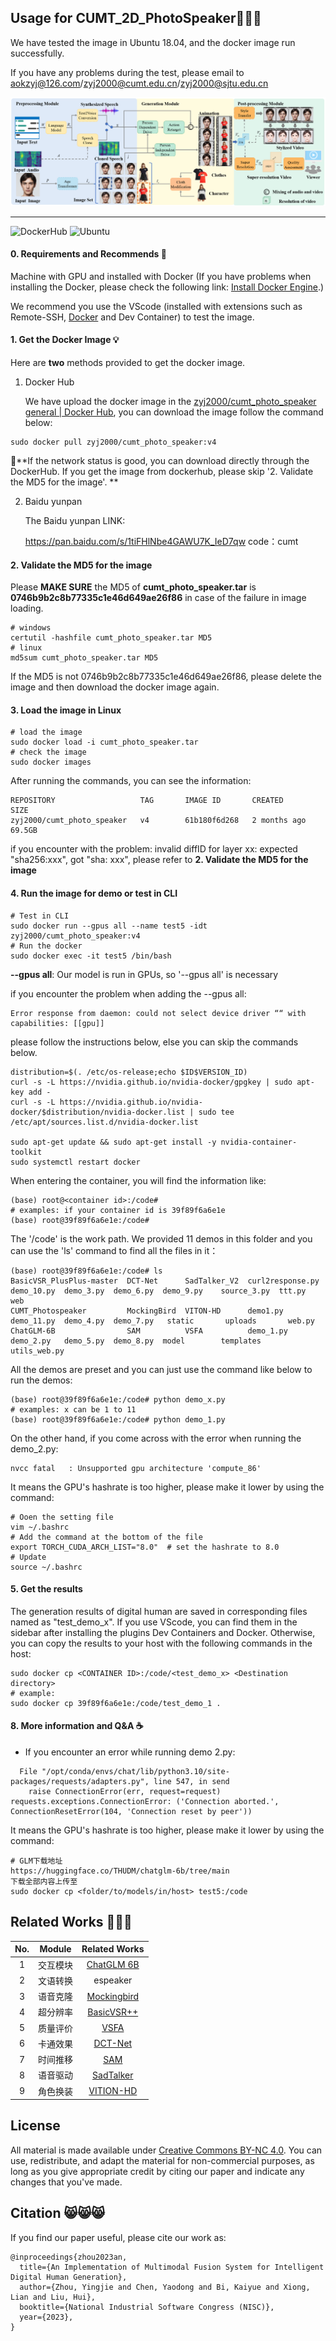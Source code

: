 ## Usage for CUMT_2D_PhotoSpeaker🚀🚀🚀

We have tested the image in Ubuntu 18.04, and the docker image run successfully.

If you have any problems during the test, please email to aokzyj@126.com/zyj2000@cumt.edu.cn/zyj2000@sjtu.edu.cn

![avatar](framework_v1.png)

---------------------
![DockerHub](https://img.shields.io/badge/Docker-v4-blue.svg) ![Ubuntu](https://img.shields.io/badge/Ubuntu-18.04-green.svg)
#### 0. Requirements and Recommends 📑

Machine with GPU and installed with Docker (If you have problems when installing the Docker, please check the following link: [Install Docker Engine](https://docs.docker.com/engine/install/#desktop).)  

We recommend you use the VScode (installed with extensions such as Remote-SSH, [Docker](https://code.visualstudio.com/docs/containers/overview) and Dev Container) to test the image.

#### 1. Get the Docker Image 💡

Here are **two** methods provided to get the docker image. 

1. Docker Hub 

   We have upload the docker image in the [zyj2000/cumt_photo_speaker general | Docker Hub](https://hub.docker.com/repository/docker/zyj2000/cumt_photo_speaker/general), you can download the image follow the command below:

```
sudo docker pull zyj2000/cumt_photo_speaker:v4
```

🌟**If the network status is good, you can download directly through the DockerHub. If you get the image from dockerhub, please skip  '2. Validate the MD5 for the image'. **

2. Baidu yunpan

   The Baidu yunpan LINK:

   https://pan.baidu.com/s/1tiFHlNbe4GAWU7K_IeD7qw 
   code：cumt 

#### 2. Validate the MD5 for the image

Please **MAKE SURE** the MD5 of **cumt_photo_speaker.tar** is **0746b9b2c8b77335c1e46d649ae26f86** in case of the failure in image loading.

```
# windows 
certutil -hashfile cumt_photo_speaker.tar MD5
# linux
md5sum cumt_photo_speaker.tar MD5
```

If the MD5 is not 0746b9b2c8b77335c1e46d649ae26f86, please delete the image and then download the docker image again.

#### 3. Load the image in Linux

```
# load the image
sudo docker load -i cumt_photo_speaker.tar
# check the image
sudo docker images
```

After running the commands, you can see the information:

```
REPOSITORY                   TAG       IMAGE ID       CREATED        SIZE
zyj2000/cumt_photo_speaker   v4        61b180f6d268   2 months ago   69.5GB
```

if you encounter with the problem: invalid diffID for layer xx: expected "sha256:xxx", got "sha: xxx", please refer to **2. Validate the MD5 for the image**

#### 4. Run the image for demo or test in CLI

```
# Test in CLI
sudo docker run --gpus all --name test5 -idt zyj2000/cumt_photo_speaker:v4
# Run the docker
sudo docker exec -it test5 /bin/bash
```

**--gpus all**: Our model is run in GPUs, so '--gpus all' is necessary

if you encounter the problem when adding the --gpus all: 

```
Error response from daemon: could not select device driver ““ with capabilities: [[gpu]]
```

please follow the instructions  below, else you can skip the commands below.

```
distribution=$(. /etc/os-release;echo $ID$VERSION_ID)
curl -s -L https://nvidia.github.io/nvidia-docker/gpgkey | sudo apt-key add -
curl -s -L https://nvidia.github.io/nvidia-docker/$distribution/nvidia-docker.list | sudo tee /etc/apt/sources.list.d/nvidia-docker.list

sudo apt-get update && sudo apt-get install -y nvidia-container-toolkit
sudo systemctl restart docker
```

When entering the container, you will find the information like:

```
(base) root@<container id>:/code# 
# examples: if your container id is 39f89f6a6e1e
(base) root@39f89f6a6e1e:/code# 
```

The '/code' is the work path. We provided 11 demos in this folder and you can use the 'ls' command to find all the files in it：

```
(base) root@39f89f6a6e1e:/code# ls
BasicVSR_PlusPlus-master  DCT-Net      SadTalker_V2  curl2response.py  demo_10.py  demo_3.py  demo_6.py  demo_9.py    source_3.py  ttt.py        web
CUMT_Photospeaker         MockingBird  VITON-HD      demo1.py          demo_11.py  demo_4.py  demo_7.py   static       uploads       web.py
ChatGLM-6B                SAM          VSFA          demo_1.py         demo_2.py   demo_5.py  demo_8.py  model        templates    utils_web.py
```

All the demos are preset and you can just use the command like below to run the demos:

```
(base) root@39f89f6a6e1e:/code# python demo_x.py
# examples: x can be 1 to 11
(base) root@39f89f6a6e1e:/code# python demo_1.py
```

On the other hand, if you come across with the error when running the demo_2.py:

```
nvcc fatal   : Unsupported gpu architecture 'compute_86'
```

It means the GPU's hashrate is too higher, please make it lower by using the command:

```
# Ooen the setting file
vim ~/.bashrc
# Add the command at the bottom of the file
export TORCH_CUDA_ARCH_LIST="8.0"  # set the hashrate to 8.0
# Update
source ~/.bashrc
```

#### 5. Get the results

The generation results of digital human are saved in corresponding  files named as "test_demo_x". If you use VScode, you can find them in the sidebar after installing the plugins Dev Containers and Docker. Otherwise, you can copy the results to your host with the following commands in the host:

```
sudo docker cp <CONTAINER ID>:/code/<test_demo_x> <Destination directory>
# example:
sudo docker cp 39f89f6a6e1e:/code/test_demo_1 .
```

#### 8. More information and Q&A ☕

- If you encounter an error while running demo 2.py:

```
  File "/opt/conda/envs/chat/lib/python3.10/site-packages/requests/adapters.py", line 547, in send
    raise ConnectionError(err, request=request)
requests.exceptions.ConnectionError: ('Connection aborted.', ConnectionResetError(104, 'Connection reset by peer'))
```

It means the GPU's hashrate is too higher, please make it lower by using the command:

```
# GLM下载地址
https://huggingface.co/THUDM/chatglm-6b/tree/main
下载全部内容上传至
sudo docker cp <folder/to/models/in/host> test5:/code
```

## Related Works 🌟🌟🌟

| No. |  Module  |         Related Works          |
| :--: | :------: | :----------------------------: |
|  1   | 交互模块 |           [ChatGLM 6B](https://github.com/THUDM/ChatGLM-6B)          |
|  2   | 文语转换 |            espeaker            |
|  3   | 语音克隆 |          [Mockingbird](https://github.com/babysor/MockingBird)           |
|  4   | 超分辨率 |           [BasicVSR++](https://github.com/ckkelvinchan/BasicVSR_PlusPlus)           |
|  5   | 质量评价 |              [VSFA](https://github.com/lidq92/VSFA)              |
|  6   | 卡通效果 |            [DCT-Net](https://github.com/menyifang/DCT-Net)             |
|  7   | 时间推移 |              [SAM](https://github.com/yuval-alaluf/SAM)               |
|  8  | 语音驱动 |           [SadTalker](https://github.com/OpenTalker/SadTalker)            |
|  9  | 角色换装 |           [VITION-HD](https://github.com/shadow2496/VITON-HD)            |

## License
All material is made available under [Creative Commons BY-NC 4.0](https://creativecommons.org/licenses/by-nc/4.0/). You can use, redistribute, and adapt the material for non-commercial purposes, as long as you give appropriate credit by citing our paper and indicate any changes that you've made.

## Citation 😸😸😸
If you find our paper useful, please cite our work as:
```
@inproceedings{zhou2023an,
  title={An Implementation of Multimodal Fusion System for Intelligent Digital Human Generation},
  author={Zhou, Yingjie and Chen, Yaodong and Bi, Kaiyue and Xiong, Lian and Liu, Hui},
  booktitle={National Industrial Software Congress (NISC)},
  year={2023},
}
```

